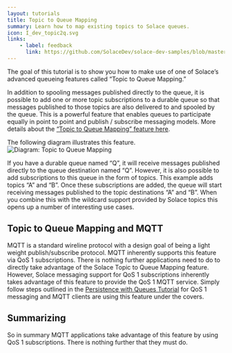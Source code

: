 ```yaml
---
layout: tutorials
title: Topic to Queue Mapping
summary: Learn how to map existing topics to Solace queues.
icon: I_dev_topic2q.svg
links:
    - label: feedback
      link: https://github.com/SolaceDev/solace-dev-samples/blob/master/src/pages/tutorials/java-mqtt-paho/topic-to-queue-mapping.md
---
```


The goal of this tutorial is to show you how to make use of one of Solace’s advanced queueing features called “Topic to Queue Mapping.”



In addition to spooling messages published directly to the queue, it is possible to add one or more topic subscriptions to a durable queue so that messages published to those topics are also delivered to and spooled by the queue. This is a powerful feature that enables queues to participate equally in point to point and publish / subscribe messaging models. More details about the [“Topic to Queue Mapping” feature here](https://docs.solace.com/Features/Core-Concepts.htm#topic-queue-mapping).

The following diagram illustrates this feature.  
![Diagram: Topic to Queue Mapping](../../../images/diagrams/topic-to-queue-mapping-details.png)

If you have a durable queue named “Q”, it will receive messages published directly to the queue destination named “Q”. However, it is also possible to add subscriptions to this queue in the form of topics. This example adds topics “A” and “B”. Once these subscriptions are added, the queue will start receiving messages published to the topic destinations “A” and “B”. When you combine this with the wildcard support provided by Solace topics this opens up a number of interesting use cases.

## Topic to Queue Mapping and MQTT

MQTT is a standard wireline protocol with a design goal of being a light weight publish/subscribe protocol. MQTT inherently supports this feature via QoS 1 subscriptions. There is nothing further applications need to do to directly take advantage of the Solace Topic to Queue Mapping feature. However, Solace messaging support for QoS 1 subscriptions inherently takes advantage of this feature to provide the QoS 1 MQTT service. Simply follow steps outlined in the [Persistence with Queues Tutorial](../persistence-with-queues/) for QoS 1 messaging and MQTT clients are using this feature under the covers.

## Summarizing

So in summary MQTT applications take advantage of this feature by using QoS 1 subscriptions. There is nothing further that they must do.